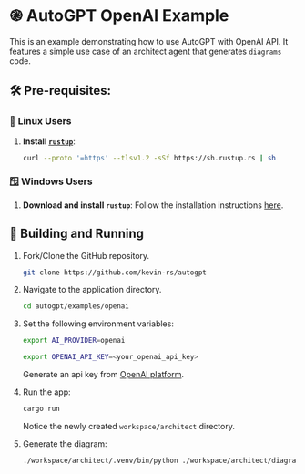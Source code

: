 # ֎ AutoGPT OpenAI Example

This is an example demonstrating how to use AutoGPT with OpenAI API. It features a simple use case of an architect agent that generates `diagrams` code.

## 🛠️ Pre-requisites:

### 🐧 **Linux Users**

1. **Install [`rustup`](https://www.rust-lang.org/tools/install)**:

   ```sh
   curl --proto '=https' --tlsv1.2 -sSf https://sh.rustup.rs | sh
   ```

### 🪟 **Windows Users**

1. **Download and install `rustup`**: Follow the installation instructions [here](https://forge.rust-lang.org/infra/other-installation-methods.html).

## 🚀 Building and Running

1. Fork/Clone the GitHub repository.

   ```sh
   git clone https://github.com/kevin-rs/autogpt
   ```

1. Navigate to the application directory.

   ```sh
   cd autogpt/examples/openai
   ```

1. Set the following environment variables:

   ```sh
   export AI_PROVIDER=openai

   export OPENAI_API_KEY=<your_openai_api_key>
   ```

   Generate an api key from [OpenAI platform](https://platform.openai.com/docs/overview).

1. Run the app:

   ```sh
   cargo run
   ```

   Notice the newly created `workspace/architect` directory.

1. Generate the diagram:

   ```sh
   ./workspace/architect/.venv/bin/python ./workspace/architect/diagram.py
   ```
